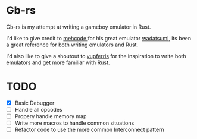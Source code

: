 # Gb-rs

Gb-rs is my attempt at writing a gameboy emulator in Rust.

I'd like to give credit to [ mehcode ]( https://github.com/mehcode ) for his 
great emulator [wadatsumi](https://github.com/mehcode/wadatsumi), its been a great
reference for both writing emulators and Rust.  

I'd also like to give a shoutout to [yupferris](https://github.com/yupferris) for
the inspiration to write both emulators and get more familiar with Rust.


# TODO

- [x] Basic Debugger
- [ ] Handle all opcodes
- [ ] Propery handle memory map
- [ ] Write more macros to handle common situations
- [ ] Refactor code to use the more common Interconnect pattern
